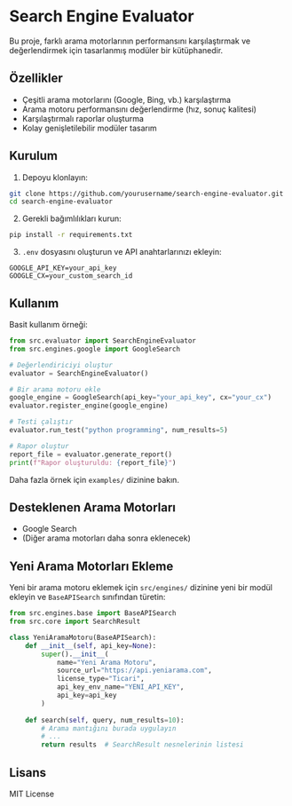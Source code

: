 # Search Engine Evaluator

Bu proje, farklı arama motorlarının performansını karşılaştırmak ve değerlendirmek için tasarlanmış modüler bir kütüphanedir.

## Özellikler

- Çeşitli arama motorlarını (Google, Bing, vb.) karşılaştırma
- Arama motoru performansını değerlendirme (hız, sonuç kalitesi)
- Karşılaştırmalı raporlar oluşturma
- Kolay genişletilebilir modüler tasarım

## Kurulum

1. Depoyu klonlayın:

```bash
git clone https://github.com/yourusername/search-engine-evaluator.git
cd search-engine-evaluator
```

2. Gerekli bağımlılıkları kurun:

```bash
pip install -r requirements.txt
```

3. `.env` dosyasını oluşturun ve API anahtarlarınızı ekleyin:

```
GOOGLE_API_KEY=your_api_key
GOOGLE_CX=your_custom_search_id
```

## Kullanım

Basit kullanım örneği:

```python
from src.evaluator import SearchEngineEvaluator
from src.engines.google import GoogleSearch

# Değerlendiriciyi oluştur
evaluator = SearchEngineEvaluator()

# Bir arama motoru ekle
google_engine = GoogleSearch(api_key="your_api_key", cx="your_cx")
evaluator.register_engine(google_engine)

# Testi çalıştır
evaluator.run_test("python programming", num_results=5)

# Rapor oluştur
report_file = evaluator.generate_report()
print(f"Rapor oluşturuldu: {report_file}")
```

Daha fazla örnek için `examples/` dizinine bakın.

## Desteklenen Arama Motorları

- Google Search
- (Diğer arama motorları daha sonra eklenecek)

## Yeni Arama Motorları Ekleme

Yeni bir arama motoru eklemek için `src/engines/` dizinine yeni bir modül ekleyin ve `BaseAPISearch` sınıfından türetin:

```python
from src.engines.base import BaseAPISearch
from src.core import SearchResult

class YeniAramaMotoru(BaseAPISearch):
    def __init__(self, api_key=None):
        super().__init__(
            name="Yeni Arama Motoru",
            source_url="https://api.yeniarama.com",
            license_type="Ticari",
            api_key_env_name="YENI_API_KEY",
            api_key=api_key
        )
        
    def search(self, query, num_results=10):
        # Arama mantığını burada uygulayın
        # ...
        return results  # SearchResult nesnelerinin listesi
```

## Lisans

MIT License 